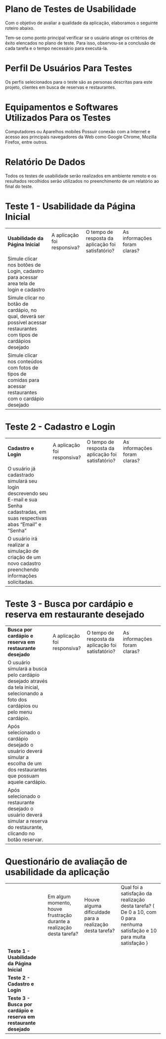 # Plano de Testes de Usabilidade

Com o objetivo de avaliar a qualidade da aplicação, elaboramos o seguinte roteiro abaixo.

Tem-se como ponto principal verificar se o usuário atinge os critérios de êxito elencados no plano de teste. Para isso, observou-se a conclusão de cada tarefa e o tempo necessário para executá-la.

# Perfil De Usuários Para Testes

Os perfis selecionados para o teste são as personas descritas para este projeto, clientes em busca de reservas e restaurantes.

# Equipamentos e Softwares Utilizados Para os Testes

Computadores ou Aparelhos mobiles
Possuir conexão com a Internet e acesso aos principais navegadores da Web como Google Chrome, Mozilla Firefox, entre outros.

# Relatório De Dados

Todos os testes de usabilidade serão realizados em ambiente remoto e os resultados recolhidos serão utilizados no preenchimento de um relatório ao final do teste.

# Teste 1 - Usabilidade da Página Inicial
||||||
|--|--|--|--|--|
|**Usabilidade da Página Inicial**|A aplicação foi responsiva?|O tempo de resposta da aplicação foi satisfatório?|As informações foram claras?|
|Simule clicar nos botões de Login, cadastro para acessar area tela de login e cadastro|||||
|Simule clicar no botão de cardápio, no qual, deverá ser possível acessar restaurantes com tipos de cardápios desejado|||||
|Simule clicar nos conteúdos com fotos de tipos de comidas para acessar restaurantes com o cardápio desejado|||||

# Teste 2 - Cadastro e Login
||||||
|--|--|--|--|--|
|**Cadastro e Login**|A aplicação foi responsiva?|O tempo de resposta da aplicação foi satisfatório?|As informações foram claras?|
|O usuário já cadastrado simulará seu login descrevendo seu E-mail e sua Senha cadastradas, em suas respectivas abas “Email” e “Senha”|||||
|O usuário irá realizar a simulação de criação de um novo cadastro preenchendo informações solicitadas.|||||

# Teste 3 - Busca por cardápio e reserva em restaurante desejado
||||||
|--|--|--|--|--|
|**Busca por cardápio e reserva em restaurante desejado**|A aplicação foi responsiva?|O tempo de resposta da aplicação foi satisfatório?|As informações foram claras?|
|O usuário simulará a busca pelo cardápio desejado através da tela inicial, selecionando a foto dos cardápios ou pelo menu cardápio.|||||
|Após selecionado o cardápio desejado o usuário deverá simular a escolha de um dos restaurantes que possuam aquele cardápio.|||||
|Após selecionado o restaurante desejado o usuário deverá simular a reserva do restaurante, clicando no botão reservar.|||||

# Questionário de avaliação de usabilidade da aplicação
|||||
|--|--|--|--|
||Em algum momento, houve frustração durante a realização desta tarefa?| Houve alguma dificuldade para a realização desta tarefa?|Qual foi a satisfação da realização desta tarefa? ( De 0 a 10, com 0 para nenhuma satisfação e 10 para muita satisfação )|
|**Teste 1 - Usabilidade da Página Inicial**||||
|**Teste 2 - Cadastro e Login**||||
|**Teste 3 - Busca por cardápio e reserva em restaurante desejado**||||







